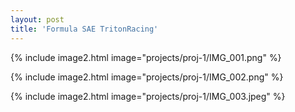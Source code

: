 ```yaml
---
layout: post
title: 'Formula SAE TritonRacing'
---
```


{% include image2.html image="projects/proj-1/IMG_001.png" %}

{% include image2.html image="projects/proj-1/IMG_002.png" %}

{% include image2.html image="projects/proj-1/IMG_003.jpeg" %}

